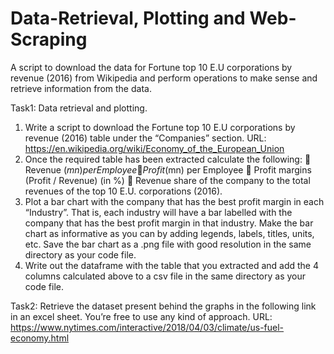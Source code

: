 # Data-Retrieval, Plotting and Web-Scraping
A script to download the data for Fortune top 10 E.U corporations by revenue (2016) from Wikipedia and perform operations to make sense and retrieve information from the data.

Task1:
Data retrieval and plotting.
1. Write a script to download the Fortune top 10 E.U corporations by revenue (2016) table
under the “Companies” section.
URL: https://en.wikipedia.org/wiki/Economy_of_the_European_Union
2. Once the required table has been extracted calculate the following:
 Revenue ($mn) per Employee
 Profit ($mn) per Employee
 Profit margins (Profit / Revenue) (in %)
 Revenue share of the company to the total revenues of the top 10 E.U. corporations
(2016).
3. Plot a bar chart with the company that has the best profit margin in each
“Industry”. That is, each industry will have a bar labelled with the company that has the
best profit margin in that industry.
Make the bar chart as informative as you can by adding legends, labels, titles, units, etc.
Save the bar chart as a .png file with good resolution in the same directory as your code
file.
4. Write out the dataframe with the table that you extracted and add the 4 columns
calculated above to a csv file in the same directory as your code file.

Task2:
Retrieve the dataset present behind the graphs in the following link in an excel sheet. You’re
free to use any kind of approach.
URL: https://www.nytimes.com/interactive/2018/04/03/climate/us-fuel-economy.html
